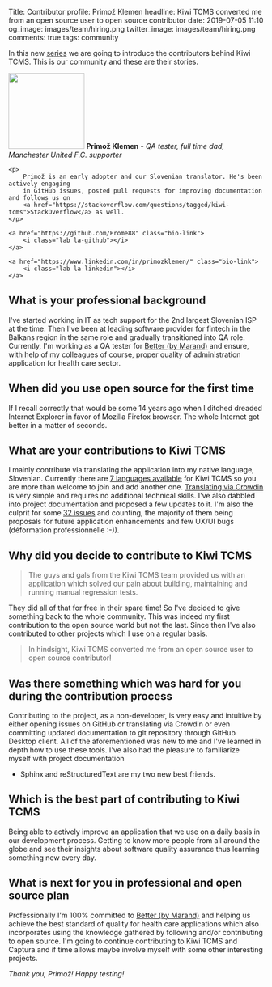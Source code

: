 Title: Contributor profile: Primož Klemen
headline: Kiwi TCMS converted me from an open source user to open source contributor
date: 2019-07-05 11:10
og_image: images/team/hiring.png
twitter_image: images/team/hiring.png
comments: true
tags: community


In this new [series](/blog/tags/community/) we are going to introduce the contributors behind Kiwi TCMS.
This is our community and these are their stories.


<div class="member-bio">
    <img class="rounded" src="/images/contributors/primoz.jpg" height="150" width="150">
    <strong>Primož Klemen</strong> -
    <em>QA tester, full time dad, Manchester United F.C. supporter</em>

    <p>
        Primož is an early adopter and our Slovenian translator. He's been actively engaging
        in GitHub issues, posted pull requests for improving documentation and follows us on
        <a href="https://stackoverflow.com/questions/tagged/kiwi-tcms">StackOverflow</a> as well.
    </p>

    <a href="https://github.com/Prome88" class="bio-link">
        <i class="lab la-github"></i>
    </a>

    <a href="https://www.linkedin.com/in/primozklemen/" class="bio-link">
        <i class="lab la-linkedin"></i>
    </a>
</div>


What is your professional background
------------------------------------

I've started working in IT as tech support for the 2nd largest Slovenian ISP at the time.
Then I've been at leading software provider for fintech in the Balkans region in the same
role and gradually transitioned into QA role. Currently, I'm working as a QA tester for
[Better (by Marand)](http://better.care) and ensure, with help of my colleagues of course,
proper quality of administration application for health care sector.


When did you use open source for the first time
-----------------------------------------------

If I recall correctly that would be some 14 years ago when I ditched dreaded
Internet Explorer in favor of Mozilla Firefox browser. The whole Internet got better in
a matter of seconds.


What are your contributions to Kiwi TCMS
----------------------------------------

I mainly contribute via translating the application into my native language, Slovenian.
Currently there are
[7 languages available](https://crowdin.com/project/kiwitcms) for Kiwi TCMS so you are
more than welcome to join and add another one.
[Translating via Crowdin](https://kiwitcms.readthedocs.io/en/latest/contribution.html#translation)
is very simple and requires no additional technical skills. I've also dabbled into project
documentation and proposed a few updates to it. I'm also the culprit for some
[32 issues](https://github.com/kiwitcms/Kiwi/issues/Prome88) and counting,
the majority of them being proposals for future application enhancements and few UX/UI bugs
(déformation professionnelle :-)).

Why did you decide to contribute to Kiwi TCMS
---------------------------------------------

> The guys and gals from the Kiwi TCMS team provided us with an application which solved
> our pain about building, maintaining and running manual regression tests.

They did all of that for free in their spare time! So I've decided to give something back to
the whole community. This was indeed my first
contribution to the open source world but not the last. Since then I've also
contributed to other projects which I use on a regular basis.

> In hindsight, Kiwi TCMS converted me from an open source user to open source contributor!


Was there something which was hard for you during the contribution process
--------------------------------------------------------------------------

Contributing to the project, as a non-developer, is very easy and intuitive by
either opening issues on GitHub or translating via Crowdin or even committing
updated documentation to git repository through GitHub Desktop client.
All of the aforementioned was new to me and I've learned in depth how to use
these tools. I've also had the pleasure to familiarize myself with project documentation
- Sphinx and reStructuredText are my two new best friends.


Which is the best part of contributing to Kiwi TCMS
---------------------------------------------------

Being able to actively improve an application that we use on a daily basis in our
development process. Getting to know more people from all around the globe and see their
insights about software quality assurance thus learning something new every day.

What is next for you in professional and open source plan
---------------------------------------------------------

Professionally I'm 100% committed to [Better (by Marand)](http://better.care) and helping us achieve
the best standard of quality for health care applications which also incorporates
using the knowledge gathered by following and/or contributing to open source.
I'm going to continue contributing to Kiwi TCMS and
Captura and if time allows maybe involve myself with some other interesting projects.



*Thank you, Primož! Happy testing!*
